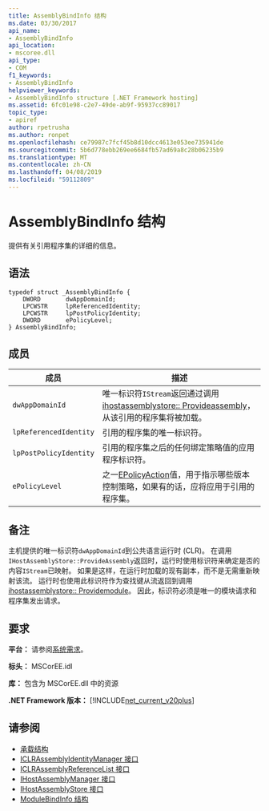 ```yaml
---
title: AssemblyBindInfo 结构
ms.date: 03/30/2017
api_name:
- AssemblyBindInfo
api_location:
- mscoree.dll
api_type:
- COM
f1_keywords:
- AssemblyBindInfo
helpviewer_keywords:
- AssemblyBindInfo structure [.NET Framework hosting]
ms.assetid: 6fc01e98-c2e7-49de-ab9f-95937cc89017
topic_type:
- apiref
author: rpetrusha
ms.author: ronpet
ms.openlocfilehash: ce79987c7fcf45b8d10dcc4613e053ee735941de
ms.sourcegitcommit: 5b6d778ebb269ee6684fb57ad69a8c28b06235b9
ms.translationtype: MT
ms.contentlocale: zh-CN
ms.lasthandoff: 04/08/2019
ms.locfileid: "59112809"
---
```

# <a name="assemblybindinfo-structure"></a>AssemblyBindInfo 结构
提供有关引用程序集的详细的信息。  
  
## <a name="syntax"></a>语法  
  
```  
typedef struct _AssemblyBindInfo {  
    DWORD       dwAppDomainId;  
    LPCWSTR     lpReferencedIdentity;  
    LPCWSTR     lpPostPolicyIdentity;  
    DWORD       ePolicyLevel;  
} AssemblyBindInfo;  
```  
  
## <a name="members"></a>成员  
  
|成员|描述|  
|------------|-----------------|  
|`dwAppDomainId`|唯一标识符`IStream`返回通过调用[ihostassemblystore:: Provideassembly](../../../../docs/framework/unmanaged-api/hosting/ihostassemblystore-provideassembly-method.md)，从该引用的程序集将被加载。|  
|`lpReferencedIdentity`|引用的程序集的唯一标识符。|  
|`lpPostPolicyIdentity`|引用的程序集之后的任何绑定策略值的应用程序标识符。|  
|`ePolicyLevel`|之一[EPolicyAction](../../../../docs/framework/unmanaged-api/hosting/epolicyaction-enumeration.md)值，用于指示哪些版本控制策略，如果有的话，应将应用于引用的程序集。|  
  
## <a name="remarks"></a>备注  
 主机提供的唯一标识符`dwAppDomainId`到公共语言运行时 (CLR)。 在调用`IHostAssemblyStore::ProvideAssembly`返回时，运行时使用标识符来确定是否的内容`IStream`已映射。 如果是这样，在运行时加载的现有副本，而不是无需重新映射该流。 运行时也使用此标识符作为查找键从流返回到调用[ihostassemblystore:: Providemodule](../../../../docs/framework/unmanaged-api/hosting/ihostassemblystore-providemodule-method.md)。 因此，标识符必须是唯一的模块请求和程序集发出请求。  
  
## <a name="requirements"></a>要求  
 **平台：** 请参阅[系统需求](../../../../docs/framework/get-started/system-requirements.md)。  
  
 **标头：** MSCorEE.idl  
  
 **库：** 包含为 MSCorEE.dll 中的资源  
  
 **.NET Framework 版本：** [!INCLUDE[net_current_v20plus](../../../../includes/net-current-v20plus-md.md)]  
  
## <a name="see-also"></a>请参阅

- [承载结构](../../../../docs/framework/unmanaged-api/hosting/hosting-structures.md)
- [ICLRAssemblyIdentityManager 接口](../../../../docs/framework/unmanaged-api/hosting/iclrassemblyidentitymanager-interface.md)
- [ICLRAssemblyReferenceList 接口](../../../../docs/framework/unmanaged-api/hosting/iclrassemblyreferencelist-interface.md)
- [IHostAssemblyManager 接口](../../../../docs/framework/unmanaged-api/hosting/ihostassemblymanager-interface.md)
- [IHostAssemblyStore 接口](../../../../docs/framework/unmanaged-api/hosting/ihostassemblystore-interface.md)
- [ModuleBindInfo 结构](../../../../docs/framework/unmanaged-api/hosting/modulebindinfo-structure.md)

